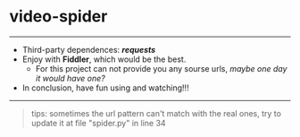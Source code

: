# video-spider
***********************************
- Third-party dependences: ***requests***<br>
- Enjoy with **Fiddler**, which would be the best.
    - For this project can not provide you any sourse urls, *maybe one day it would have one?*<br>
- In conclusion, have fun using and watching!!!<br>
**********************************
>tips: sometimes the url pattern can't match with the real ones, try to update it at file "spider.py" in line 34
